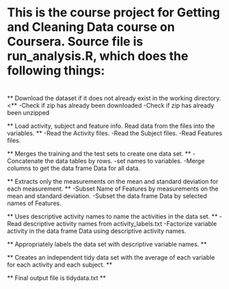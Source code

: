 
# This is the course project for Getting and Cleaning Data course on Coursera. Source file is run_analysis.R, which does the following things: <h1>


** Download the dataset if it does not already exist in the working directory.  <**
-Check if zip has already been downloaded 
-Check if zip has already been unzipped

** Load activity, subject and feature info. Read data from the files into the variables. **
-Read the Activity files. 
-Read the Subject files. 
-Read Features files.

** Merges the training and the test sets to create one data set. **
-Concatenate the data tables by rows. 
-set names to variables. 
-Merge columns to get the data frame Data for all data.

** Extracts only the measurements on the mean and standard deviation for each measurement. **
-Subset Name of Features by measurements on the mean and standard deviation. 
-Subset the data frame Data by selected names of Features.

** Uses descriptive activity names to name the activities in the data set. **
-Read descriptive activity names from activity_labels.txt 
-Factorize variable activity in the data frame Data using descriptive activity names.

** Appropriately labels the data set with descriptive variable names. **

** Creates an independent tidy data set with the average of each variable for each activity and each subject. **

** Final output file is tidydata.txt **
